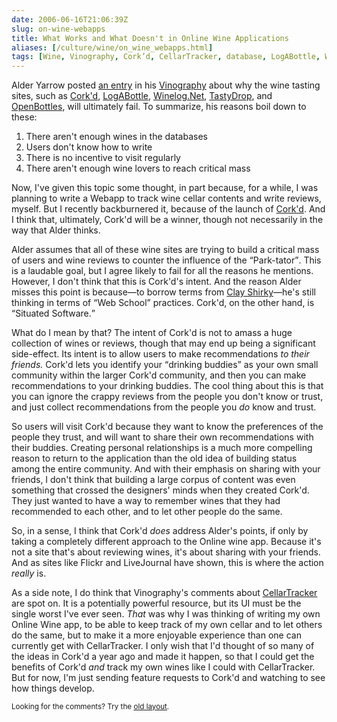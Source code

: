 ```yaml
--- 
date: 2006-06-16T21:06:39Z
slug: on-wine-webapps
title: What Works and What Doesn't in Online Wine Applications
aliases: [/culture/wine/on_wine_webapps.html]
tags: [Wine, Vinography, Cork’d, CellarTracker, database, LogABottle, Winelog, TastyDrop, OpenBottles]
---
```


<p>Alder Yarrow
posted <a
href="http://www.vinography.com/archives/2006/06/why_community_tasting_note_sit.html"
title="Why Community Tasting Note Sites Will Fail">an entry</a> in
his <a href="http://www.vinography.com/" title="Vinography: A Wine
Blog">Vinography</a> about why the wine tasting sites, such
as <a
href="http://www.corkd.com/">Cork'd</a>, <a
href="http://logabottle.com/home/index.php">LogABottle</a>, <a
href="http://www.winelog.net/">Winelog.Net</a>, <a
href="http://www.tastydrop.com/">TastyDrop</a>,
and <a href="http://www.openbottles.com/">OpenBottles</a>, will ultimately
fail. To summarize, his reasons boil down to these:</p>

<ol>
  <li>There aren't enough wines in the databases</li>
  <li>Users don't know how to write</li>
  <li>There is no incentive to visit regularly</li>
  <li>There aren't enough wine lovers to reach critical mass</li>
</ol>

<p>Now, I've given this topic some thought, in part because, for a while, I
was planning to write a Webapp to track wine cellar contents and write
reviews, myself. But I recently backburnered it, because of the launch of
<a href="http://www.corkd.com/">Cork'd</a>. And I think that, ultimately,
Cork'd will be a winner, though not necessarily in the way that Alder
thinks.</p>

<p>Alder assumes that all of these wine sites are trying to build a critical
mass of users and wine reviews to counter the influence of
the <q>Park-tator</q>. This is a laudable goal, but I agree likely to fail for
all the reasons he mentions. However, I don't think that this is Cork'd's
intent. And the reason Alder misses this point is because—to borrow terms
from <a href="http://www.shirky.com/writings/situated_software.html"
title="Clay Shirky: &#x201c;Situated Software&#x201d;">Clay Shirky</a>—he's
still thinking in terms of <q>Web School</q> practices. Cork'd, on the other hand, is
<q>Situated Software.</q></p>

<p>What do I mean by that? The intent of Cork'd is not to amass a huge
collection of wines or reviews, though that may end up being a significant
side-effect. Its intent is to allow users to make recommendations <em>to their
friends.</em> Cork'd lets you identify your <q>drinking buddies</q> as your
own small community within the larger Cork'd community, and then you can make
recommendations to your drinking buddies. The cool thing about this is that
you can ignore the crappy reviews from the people you don't know or trust, and
just collect recommendations from the people you <em>do</em> know and
trust.</p>

<p>So users will visit Cork'd because they want to know the preferences of the
people they trust, and will want to share their own recommendations with their
buddies. Creating personal relationships is a much more compelling reason to
return to the application than the old idea of building status among the entire
community. And with their emphasis on sharing with your friends, I don't think
that building a large corpus of content was even something that crossed the
designers' minds when they created Cork'd. They just wanted to have a way to
remember wines that they had recommended to each other, and to let other
people do the same.</p>

<p>So, in a sense, I think that Cork'd <em>does</em> address Alder's points,
if only by taking a completely different approach to the Online wine app.
Because it's not a site that's about reviewing wines, it's about sharing with
your friends. And as sites like Flickr and LiveJournal have shown, this is
where the action <em>really</em> is.</p>

<p>As a side note, I do think that Vinography's comments
about <a href="http://cellartracker.com/"
title="CellarTracker">CellarTracker</a> are spot on. It is a potentially
powerful resource, but its UI must be the single worst I've ever
seen. <em>That</em> was why I was thinking of writing my own Online Wine app,
to be able to keep track of my own cellar and to let others do the same, but
to make it a more enjoyable experience than one can currently get with
CellarTracker. I only wish that I'd thought of so many of the ideas in Cork'd
a year ago and made it happen, so that I could get the benefits of Cork'd
<em>and</em> track my own wines like I could with CellarTracker. But for now,
I'm just sending feature requests to Cork'd and watching to see how things
develop.</p>

<p class="past"><small>Looking for the comments? Try the <a rel="nofollow" href="//past.justatheory.com/culture/wine/on_wine_webapps.html">old layout</a>.</small></p>


